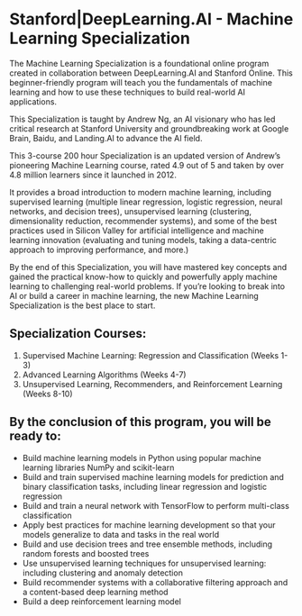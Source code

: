 # Stanford|DeepLearning.AI - Machine Learning Specialization

The Machine Learning Specialization is a foundational online program created in collaboration between DeepLearning.AI and Stanford Online. This beginner-friendly program will teach you the fundamentals of machine learning and how to use these techniques to build real-world AI applications. 

This Specialization is taught by Andrew Ng, an AI visionary who has led critical research at Stanford University and groundbreaking work at Google Brain, Baidu, and Landing.AI to advance the AI field.

This 3-course 200 hour Specialization is an updated version of Andrew’s pioneering Machine Learning course, rated 4.9 out of 5 and taken by over 4.8 million learners since it launched in 2012. 

It provides a broad introduction to modern machine learning, including supervised learning (multiple linear regression, logistic regression, neural networks, and decision trees), unsupervised learning (clustering, dimensionality reduction, recommender systems), and some of the best practices used in Silicon Valley for artificial intelligence and machine learning innovation (evaluating and tuning models, taking a data-centric approach to improving performance, and more.)

By the end of this Specialization, you will have mastered key concepts and gained the practical know-how to quickly and powerfully apply machine learning to challenging real-world problems. If you’re looking to break into AI or build a career in machine learning, the new Machine Learning Specialization is the best place to start.

## Specialization Courses:
1. Supervised Machine Learning: Regression and Classification (Weeks 1-3)
2. Advanced Learning Algorithms (Weeks 4-7)
3. Unsupervised Learning, Recommenders, and Reinforcement Learning (Weeks 8-10)

## By the conclusion of this program, you will be ready to:

* Build machine learning models in Python using popular machine learning libraries NumPy and scikit-learn
* Build and train supervised machine learning models for prediction and binary classification tasks, including linear regression and logistic regression
* Build and train a neural network with TensorFlow to perform multi-class classification
* Apply best practices for machine learning development so that your models generalize to data and tasks in the real world
* Build and use decision trees and tree ensemble methods, including random forests and boosted trees
* Use unsupervised learning techniques for unsupervised learning: including clustering and anomaly detection
* Build recommender systems with a collaborative filtering approach and a content-based deep learning method
* Build a deep reinforcement learning model